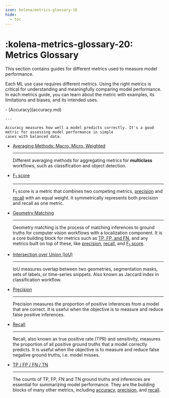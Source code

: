```yaml
---
icon: kolena/metrics-glossary-16
hide:
  - toc
---
```


# :kolena-metrics-glossary-20: Metrics Glossary

This section contains guides for different metrics used to measure model performance.

Each ML use case requires different metrics. Using the right metrics is critical for understanding and meaningfully
comparing model performance. In each metrics guide, you can learn about the metric with examples, its limitations and
biases, and its intended uses.

<div class="grid cards" markdown>
- [Accuracy](accuracy.md)

    ---

    Accuracy measures how well a model predicts correctly. It's a good metric for assessing model performance in simple
    cases with balanced data.

- [Averaging Methods: Macro, Micro, Weighted](averaging-methods.md)

    ---

    Different averaging methods for aggregating metrics for **multiclass** workflows, such as classification and
    object detection.

- [F<sub>1</sub> score](f1-score.md)

    ---

    F<sub>1</sub> score is a metric that combines two competing metrics, [precision](precision.md) and
    [recall](recall.md) with an equal weight. It symmetrically represents both precision and recall as one metric.

- [Geometry Matching](geometry-matching.md)

    ---

    Geometry matching is the process of matching inferences to ground truths for computer vision workflows with a
    localization component. It is a core building block for metrics such as [TP, FP, and FN](tp-fp-fn-tn.md), and any
    metrics built on top of these, like [precision](precision.md), [recall](recall.md), and
    [F<sub>1</sub> score](f1-score.md).

- [Intersection over Union (IoU)](iou.md)

    ---

    IoU measures overlap between two geometries, segmentation masks, sets of labels, or time-series snippets.
    Also known as Jaccard index in classification workflow.

- [Precision](precision.md)

    ---

    Precision measures the proportion of positive inferences from a model that are correct. It is useful when the
    objective is to measure and reduce false positive inferences.

- [Recall](recall.md)

    ---

    Recall, also known as true positive rate (TPR) and sensitivity, measures the proportion of all positive ground
    truths that a model correctly predicts. It is useful when the objective is to measure and reduce false negative
    ground truths, i.e. model misses.

- [TP / FP / FN / TN](tp-fp-fn-tn.md)

    ---

    The counts of TP, FP, FN and TN ground truths and inferences are essential for summarizing model performance. They
    are the building blocks of many other metrics, including [accuracy](accuracy.md), [precision](precision.md),
    and [recall](recall.md).
</div>
